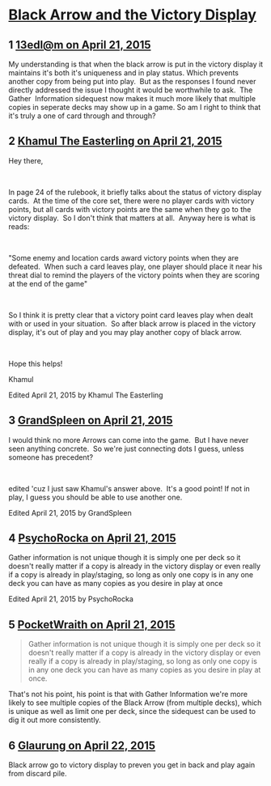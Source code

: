 # [Black Arrow and the Victory Display](https://community.fantasyflightgames.com/topic/173496-black-arrow-and-the-victory-display/)

## 1 [13edl@m on April 21, 2015](https://community.fantasyflightgames.com/topic/173496-black-arrow-and-the-victory-display/?do=findComment&comment=1584661)

My understanding is that when the black arrow is put in the victory display it maintains it's both it's uniqueness and in play status. Which prevents another copy from being put into play.  But as the responses I found never directly addressed the issue I thought it would be worthwhile to ask.  The Gather  Information sidequest now makes it much more likely that multiple copies in seperate decks may show up in a game. So am I right to think that it's truly a one of card through and through?

## 2 [Khamul The Easterling on April 21, 2015](https://community.fantasyflightgames.com/topic/173496-black-arrow-and-the-victory-display/?do=findComment&comment=1584698)

Hey there,

 

In page 24 of the rulebook, it briefly talks about the status of victory display cards.  At the time of the core set, there were no player cards with victory points, but all cards with victory points are the same when they go to the victory display.  So I don't think that matters at all.  Anyway here is what is reads:

 

"Some enemy and location cards award victory points when they are defeated.  When such a card leaves play, one player should place it near his threat dial to remind the players of the victory points when they are scoring at the end of the game"

 

So I think it is pretty clear that a victory point card leaves play when dealt with or used in your situation.  So after black arrow is placed in the victory display, it's out of play and you may play another copy of black arrow.  

 

Hope this helps!

Khamul

Edited April 21, 2015 by Khamul The Easterling

## 3 [GrandSpleen on April 21, 2015](https://community.fantasyflightgames.com/topic/173496-black-arrow-and-the-victory-display/?do=findComment&comment=1584701)

I would think no more Arrows can come into the game.  But I have never seen anything concrete.  So we're just connecting dots I guess, unless someone has precedent?

 

edited 'cuz I just saw Khamul's answer above.  It's a good point! If not in play, I guess you should be able to use another one.

Edited April 21, 2015 by GrandSpleen

## 4 [PsychoRocka on April 21, 2015](https://community.fantasyflightgames.com/topic/173496-black-arrow-and-the-victory-display/?do=findComment&comment=1585161)

Gather information is not unique though it is simply one per deck so it doesn't really matter if a copy is already in the victory display or even really if a copy is already in play/staging, so long as only one copy is in any one deck you can have as many copies as you desire in play at once

Edited April 21, 2015 by PsychoRocka

## 5 [PocketWraith on April 21, 2015](https://community.fantasyflightgames.com/topic/173496-black-arrow-and-the-victory-display/?do=findComment&comment=1585366)

> Gather information is not unique though it is simply one per deck so it doesn't really matter if a copy is already in the victory display or even really if a copy is already in play/staging, so long as only one copy is in any one deck you can have as many copies as you desire in play at once.

That's not his point, his point is that with Gather Information we're more likely to see multiple copies of the Black Arrow (from multiple decks), which is unique as well as limit one per deck, since the sidequest can be used to dig it out more consistently.

## 6 [Glaurung on April 22, 2015](https://community.fantasyflightgames.com/topic/173496-black-arrow-and-the-victory-display/?do=findComment&comment=1587158)

Black arrow go to victory display to preven you get in back and play again from discard pile.

